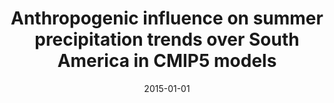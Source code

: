 ---
title: "Anthropogenic influence on summer precipitation trends over South America in CMIP5 models"
collection: publications
permalink: /publication/2015-01-01-Anthropogenic-influence-on-summer-precipitation-trends-over-South-America-in-CMIP5-models
date: 2015-01-01
venue: 'International Journal of Climatology'
paperurl: 'http://onlinelibrary.wiley.com/doi/10.1002/joc.4153/abstract'
citation: ' Carolina Vera,  Leandro Diaz, &quot;Anthropogenic influence on summer precipitation trends over South America in CMIP5 models.&quot; International Journal of Climatology, 2015.'
---